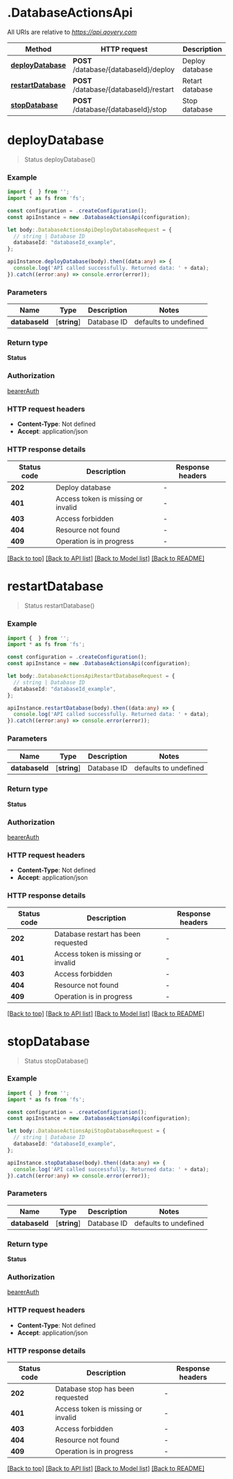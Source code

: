 # .DatabaseActionsApi

All URIs are relative to *https://api.qovery.com*

Method | HTTP request | Description
------------- | ------------- | -------------
[**deployDatabase**](DatabaseActionsApi.md#deployDatabase) | **POST** /database/{databaseId}/deploy | Deploy database 
[**restartDatabase**](DatabaseActionsApi.md#restartDatabase) | **POST** /database/{databaseId}/restart | Retart database
[**stopDatabase**](DatabaseActionsApi.md#stopDatabase) | **POST** /database/{databaseId}/stop | Stop database


# **deployDatabase**
> Status deployDatabase()


### Example


```typescript
import {  } from '';
import * as fs from 'fs';

const configuration = .createConfiguration();
const apiInstance = new .DatabaseActionsApi(configuration);

let body:.DatabaseActionsApiDeployDatabaseRequest = {
  // string | Database ID
  databaseId: "databaseId_example",
};

apiInstance.deployDatabase(body).then((data:any) => {
  console.log('API called successfully. Returned data: ' + data);
}).catch((error:any) => console.error(error));
```


### Parameters

Name | Type | Description  | Notes
------------- | ------------- | ------------- | -------------
 **databaseId** | [**string**] | Database ID | defaults to undefined


### Return type

**Status**

### Authorization

[bearerAuth](README.md#bearerAuth)

### HTTP request headers

 - **Content-Type**: Not defined
 - **Accept**: application/json


### HTTP response details
| Status code | Description | Response headers |
|-------------|-------------|------------------|
**202** | Deploy database  |  -  |
**401** | Access token is missing or invalid |  -  |
**403** | Access forbidden |  -  |
**404** | Resource not found |  -  |
**409** | Operation is in progress |  -  |

[[Back to top]](#) [[Back to API list]](README.md#documentation-for-api-endpoints) [[Back to Model list]](README.md#documentation-for-models) [[Back to README]](README.md)

# **restartDatabase**
> Status restartDatabase()


### Example


```typescript
import {  } from '';
import * as fs from 'fs';

const configuration = .createConfiguration();
const apiInstance = new .DatabaseActionsApi(configuration);

let body:.DatabaseActionsApiRestartDatabaseRequest = {
  // string | Database ID
  databaseId: "databaseId_example",
};

apiInstance.restartDatabase(body).then((data:any) => {
  console.log('API called successfully. Returned data: ' + data);
}).catch((error:any) => console.error(error));
```


### Parameters

Name | Type | Description  | Notes
------------- | ------------- | ------------- | -------------
 **databaseId** | [**string**] | Database ID | defaults to undefined


### Return type

**Status**

### Authorization

[bearerAuth](README.md#bearerAuth)

### HTTP request headers

 - **Content-Type**: Not defined
 - **Accept**: application/json


### HTTP response details
| Status code | Description | Response headers |
|-------------|-------------|------------------|
**202** | Database  restart has been requested |  -  |
**401** | Access token is missing or invalid |  -  |
**403** | Access forbidden |  -  |
**404** | Resource not found |  -  |
**409** | Operation is in progress |  -  |

[[Back to top]](#) [[Back to API list]](README.md#documentation-for-api-endpoints) [[Back to Model list]](README.md#documentation-for-models) [[Back to README]](README.md)

# **stopDatabase**
> Status stopDatabase()


### Example


```typescript
import {  } from '';
import * as fs from 'fs';

const configuration = .createConfiguration();
const apiInstance = new .DatabaseActionsApi(configuration);

let body:.DatabaseActionsApiStopDatabaseRequest = {
  // string | Database ID
  databaseId: "databaseId_example",
};

apiInstance.stopDatabase(body).then((data:any) => {
  console.log('API called successfully. Returned data: ' + data);
}).catch((error:any) => console.error(error));
```


### Parameters

Name | Type | Description  | Notes
------------- | ------------- | ------------- | -------------
 **databaseId** | [**string**] | Database ID | defaults to undefined


### Return type

**Status**

### Authorization

[bearerAuth](README.md#bearerAuth)

### HTTP request headers

 - **Content-Type**: Not defined
 - **Accept**: application/json


### HTTP response details
| Status code | Description | Response headers |
|-------------|-------------|------------------|
**202** | Database  stop has been requested |  -  |
**401** | Access token is missing or invalid |  -  |
**403** | Access forbidden |  -  |
**404** | Resource not found |  -  |
**409** | Operation is in progress |  -  |

[[Back to top]](#) [[Back to API list]](README.md#documentation-for-api-endpoints) [[Back to Model list]](README.md#documentation-for-models) [[Back to README]](README.md)



